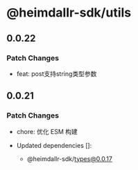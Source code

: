 # @heimdallr-sdk/utils

## 0.0.22

### Patch Changes

- feat: post支持string类型参数
## 0.0.21

### Patch Changes

- chore: 优化 ESM 构建

- Updated dependencies []:
  - @heimdallr-sdk/types@0.0.17
